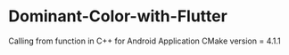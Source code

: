# Dominant-Color-with-Flutter
Calling from function in C++ for Android Application
CMake version = 4.1.1
